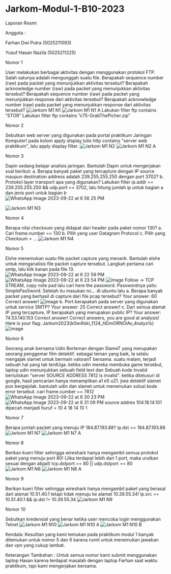 # Jarkom-Modul-1-B10-2023
Laporan Resmi 


Anggota :

Farhan Dwi Putra (5025211093)

Yusuf Hasan Nazila (5025211225)


Nomor 1
  
  User melakukan berbagai aktivitas dengan menggunakan protokol FTP. Salah satunya adalah mengunggah suatu file.
  Berapakah sequence number (raw) pada packet yang menunjukkan aktivitas tersebut? 
  Berapakah acknowledge number (raw) pada packet yang menunjukkan aktivitas tersebut? 
  Berapakah sequence number (raw) pada packet yang menunjukkan response dari aktivitas tersebut?
  Berapakah acknowledge number (raw) pada packet yang menunjukkan response dari aktivitas tersebut?
![Jarkom M1 N1](https://github.com/farhandp93/Jarkom-Modul-1-B10-2023/assets/128909158/4b89d204-94e0-4b33-bbf9-365d6183cb34)
![Jarkom M1 N1 A](https://github.com/farhandp93/Jarkom-Modul-1-B10-2023/assets/128909158/a7f12aee-8ead-4c49-b102-1ff10f04a281)
  Lakukan filter ftp contains “STOR”
  Lakukan filter ftp contains “c75-GrabThePicher.zip”


Nomor 2
  
  Sebutkan web server yang digunakan pada portal praktikum Jaringan Komputer!
  pada kolom apply display tulis http contains "server web praktikum", lalu apply display filter.
![Jarkom M1 N2](https://github.com/farhandp93/Jarkom-Modul-1-B10-2023/assets/128909158/24601a53-e400-4c5e-8fc3-0e8792ff98a3)
![Jarkom M1 N2 A](https://github.com/farhandp93/Jarkom-Modul-1-B10-2023/assets/128909158/68dd0b69-d94c-4921-8e3c-59463a4bba0c)


Nomor 3
  
  Dapin sedang belajar analisis jaringan. Bantulah Dapin untuk mengerjakan soal berikut:
    a.	Berapa banyak paket yang tercapture dengan IP source maupun destination address adalah 239.255.255.250 dengan port 3702?
    b.	Protokol layer transport apa yang digunakan?
  Lakukan filter ip.addr == 239.255.255.250 && udp.port == 3702, lalu hitung jumlah ip untuk bagian a dan jenis port untuk bagian b
![WhatsApp Image 2023-09-22 at 6 56 25 PM](https://github.com/farhandp93/Jarkom-Modul-1-B10-2023/assets/128909158/3f044d63-3b38-4285-beef-101e3e9563eb)

![Jarkom M1 N3](https://github.com/farhandp93/Jarkom-Modul-1-B10-2023/assets/128909158/d8513517-c3fb-4e95-baa6-13c7a9e20ed5)


Nomor 4
  
  Berapa nilai checksum yang didapat dari header pada paket nomor 130?
    a.	Cari frame.number == 130 
    b.	Pilih yang user Datagram Protocol 
    c.	Pilih yang Checksum = …
![Jarkom M1 N4](https://github.com/farhandp93/Jarkom-Modul-1-B10-2023/assets/128909158/5ebde308-6ce7-4a54-9168-101c5b2316b4)


Nomor 5

  Elshe menemukan suatu file packet capture yang menarik. Bantulah elshe untuk menganalisis file packet capture tersebut.
  Langkah pertama cari smtp, lalu klik kanan pada file 13.
![WhatsApp Image 2023-09-22 at 6 22 59 PM](https://github.com/farhandp93/Jarkom-Modul-1-B10-2023/assets/128909158/71ac1922-9c6e-4c7d-99cc-9cc17b6a07f8)
![WhatsApp Image 2023-09-22 at 6 23 54 PM](https://github.com/farhandp93/Jarkom-Modul-1-B10-2023/assets/128909158/8fda4ed2-e846-4af2-a41c-cea7c7a7245d)
![image](https://github.com/farhandp93/Jarkom-Modul-1-B10-2023/assets/114125438/b39ffacf-e82d-4e18-aac6-db4f301890fc)
  Follow -> TCP STREAM, copy note pad lalu cari here the password.
  Passwordnya yaitu 5implePas5word. Setelah itu masukan nc... di ubuntu lalu 
a. Berapa banyak packet yang berhasil di capture dari file pcap tersebut?
Your answer: 60
Correct answer!
![image](https://github.com/farhandp93/Jarkom-Modul-1-B10-2023/assets/114125438/9637a3d7-a586-4ace-b63c-da0a996721a2)
b. Port berapakah pada server yang digunakan untuk service SMTP?
Your answer: 25
Correct answer!
c. Dari semua alamat IP yang tercapture, IP berapakah yang merupakan public IP?
Your answer: 74.53.140.153
Correct answer!
Correct answers, you are good at analysis!
Here is your flag: Jarkom2023{k0w4lski_1124_hEimORNOiAv_4nalys1s}
![image](https://github.com/farhandp93/Jarkom-Modul-1-B10-2023/assets/114125438/6d274669-d538-4dfc-9c03-966d66f57505)



Nomor 6

  Seorang anak bernama Udin Berteman dengan SlameT yang merupakan seorang penggemar film detektif. sebagai teman yang baik, Ia selalu mengajak slamet untuk bermain valoranT bersama. suatu malam, terjadi sebuah hal yang tak terdUga. ketika udin mereka membuka game tersebut, laptop udin menunjukkan sebuah field text dan Sebuah kode Invalid bertuliskan "server SOURCE ADDRESS 7812 is invalid". ketika ditelusuri di google, hasil pencarian hanya menampilkan a1 e5 u21. jiwa detektif slamet pun bergejolak. bantulah udin dan slamet untuk menemukan solusi kode error tersebut.
  cari frame.cumber == 7812
![WhatsApp Image 2023-09-22 at 6 30 23 PM](https://github.com/farhandp93/Jarkom-Modul-1-B10-2023/assets/128909158/befe4e22-c727-4a32-a1ff-ca668fb9bdfd)
![WhatsApp Image 2023-09-22 at 6 31 09 PM](https://github.com/farhandp93/Jarkom-Modul-1-B10-2023/assets/128909158/c52216b6-c097-4cbe-a33f-810f0435d872)
  source addres 104.18.14.101 dipecah menjadi huruf = 10 4 18 14 10 1


Nomor 7
  
  Berapa jumlah packet yang menuju IP 184.87.193.88?
  ip.dst == 184.87.193.88
![Jarkom M1 N7](https://github.com/farhandp93/Jarkom-Modul-1-B10-2023/assets/128909158/a7b70be0-141d-475f-92b8-97594ef15eb6)
![Jarkom M1 N7 A](https://github.com/farhandp93/Jarkom-Modul-1-B10-2023/assets/128909158/6f060eba-0bbe-4f3a-90b0-05415c3d6c55)


Nomor 8
  
  Berikan kueri filter sehingga wireshark hanya mengambil semua protokol paket yang menuju port 80! (Jika terdapat lebih dari 1 port, maka urutkan sesuai dengan abjad)
  tcp.dstport == 80 || udp.dstport == 80
![Jarkom M1 N8](https://github.com/farhandp93/Jarkom-Modul-1-B10-2023/assets/128909158/3e522e91-9f08-41c1-84c4-53f802567975)
![Jarkom M1 N8 A](https://github.com/farhandp93/Jarkom-Modul-1-B10-2023/assets/128909158/f712be3c-ea4d-4d7a-ab59-6e256faeb6cb)


Nomor 9
  
  Berikan kueri filter sehingga wireshark hanya mengambil paket yang berasal dari alamat 10.51.40.1 tetapi tidak menuju ke alamat 10.39.55.34!
  Ip.src == 10.51.40.1 && ip.dst != 10.39.55.34
![Jarkom M1 N9](https://github.com/farhandp93/Jarkom-Modul-1-B10-2023/assets/128909158/6d7b6a43-5b27-4991-9f43-20d28b094f08)


Nomor 10
  
  Sebutkan kredensial yang benar ketika user mencoba login menggunakan Telnet
![Jarkom M1 N10](https://github.com/farhandp93/Jarkom-Modul-1-B10-2023/assets/128909158/042a1aea-6245-45d8-945a-90a4336ee6e4)
![Jarkom M1 N10 A](https://github.com/farhandp93/Jarkom-Modul-1-B10-2023/assets/128909158/2518909c-0eac-4d67-8a27-0a005cf5d818)
![Jarkom M1 N10 B](https://github.com/farhandp93/Jarkom-Modul-1-B10-2023/assets/128909158/7bf3ec2e-dcd6-4a5f-9786-35a2dee93ba0)


Kendala:
Kesulitan yang kami temukan pada praktikum modul 1 banyak ditemukan untuk nomor 5 dan 6 karena rumit untuk menemukan jawaban dan vpn yang cukup lambat.


Keterangan Tambahan :
Untuk semua nomor kami submit menggunakan laptop Hasan karena terdapat masalah dengan laptop Farhan saat waktu praktikum, tapi kami mengerjakan bersama.
